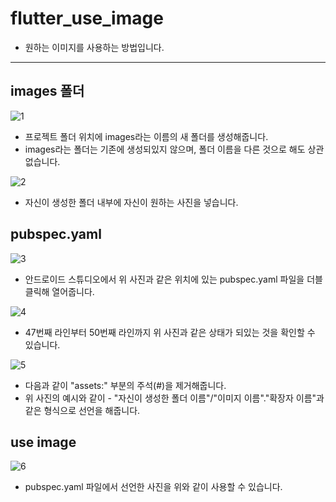 # flutter_use_image

- 원하는 이미지를 사용하는 방법입니다.

-------------------------

## images 폴더

![1](https://user-images.githubusercontent.com/46275549/96658037-96b23300-137e-11eb-9b4c-2dabb554357a.png)
- 프로젝트 폴더 위치에 images라는 이름의 새 폴더를 생성해줍니다.
- images라는 폴더는 기존에 생성되있지 않으며, 폴더 이름을 다른 것으로 해도 상관 없습니다.

![2](https://user-images.githubusercontent.com/46275549/96658038-974ac980-137e-11eb-9099-a41501cc6680.png)
- 자신이 생성한 폴더 내부에 자신이 원하는 사진을 넣습니다.

## pubspec.yaml
![3](https://user-images.githubusercontent.com/46275549/96658039-974ac980-137e-11eb-9feb-87e1483480dc.png)
- 안드로이드 스튜디오에서 위 사진과 같은 위치에 있는 pubspec.yaml 파일을 더블 클릭해 열어줍니다.

![4](https://user-images.githubusercontent.com/46275549/96658042-97e36000-137e-11eb-8d42-e7f8766cb372.png)
- 47번째 라인부터 50번째 라인까지 위 사진과 같은 상태가 되있는 것을 확인할 수 있습니다.

![5](https://user-images.githubusercontent.com/46275549/96658045-97e36000-137e-11eb-82af-bbf1ad4b7ca8.png)
- 다음과 같이 "assets:" 부분의 주석(#)을 제거해줍니다.
- 위 사진의 예시와 같이 - "자신이 생성한 폴더 이름"/"이미지 이름"."확장자 이름"과 같은 형식으로 선언을 해줍니다.

## use image
![6](https://user-images.githubusercontent.com/46275549/96658035-96199c80-137e-11eb-8fd2-81fe91f30f72.png)
- pubspec.yaml 파일에서 선언한 사진을 위와 같이 사용할 수 있습니다.